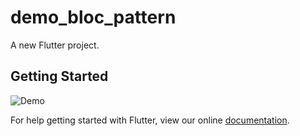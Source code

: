 # demo_bloc_pattern

A new Flutter project.

## Getting Started

![Demo](https://image.ibb.co/im8YU8/ezgif_com_video_to_gif_1.gif)

For help getting started with Flutter, view our online
[documentation](https://flutter.io/).
